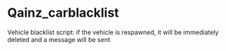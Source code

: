 # Qainz_carblacklist
Vehicle blacklist script: if the vehicle is respawned, it will be immediately deleted and a message will be sent
